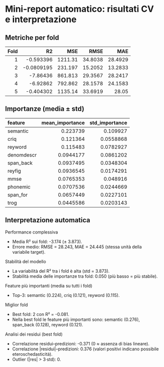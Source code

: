 # Mini-report automatico: risultati CV e interpretazione

## Metriche per fold

|   Fold |         R2 |      MSE |    RMSE |     MAE |
|-------:|-----------:|---------:|--------:|--------:|
|      1 | -0.593396  | 1211.31  | 34.8038 | 28.4929 |
|      2 | -0.0809195 |  231.197 | 15.2052 | 13.2833 |
|      3 | -7.86436   |  861.813 | 29.3567 | 28.2417 |
|      4 | -6.92862   |  792.862 | 28.1578 | 24.1583 |
|      5 | -0.404302  | 1135.14  | 33.6919 | 28.05   |

## Importanze (media ± std)

| feature    |   mean_importance |   std_importance |
|:-----------|------------------:|-----------------:|
| semantic   |         0.223739  |        0.109927  |
| criq       |         0.121364  |        0.0558868 |
| reyword    |         0.115483  |        0.0782927 |
| denomdescr |         0.0944177 |        0.0861202 |
| span_back  |         0.0937495 |        0.0348304 |
| reyfig     |         0.0936545 |        0.0174291 |
| mmse       |         0.0765353 |        0.048916  |
| phonemic   |         0.0707536 |        0.0244669 |
| span_for   |         0.0657449 |        0.0227101 |
| trog       |         0.0445586 |        0.0203143 |

## Interpretazione automatica

Performance complessiva
- Media R² sui fold: -3.174 (± 3.873).
- Errore medio: RMSE = 28.243, MAE = 24.445 (stessa unità della variabile target).

Stabilità del modello
- La variabilità del R² tra i fold è alta (std = 3.873).
- Stabilità media delle importanze tra fold: 0.050 (più basso = più stabile).

Feature più importanti (media su tutti i fold)
- Top-3: semantic (0.224), criq (0.121), reyword (0.115).

Miglior fold
- Best fold: 2 con R² = -0.081.
- Nella best fold le feature più importanti sono: semantic (0.276), span_back (0.128), reyword (0.121).

Analisi dei residui (best fold)
- Correlazione residui–predizioni: -0.371 (0 ≈ assenza di bias lineare).
- Correlazione |residui|–predizioni: 0.376 (valori positivi indicano possibile eteroschedasticità).
- Outlier (|res| > 3·std): 0.
